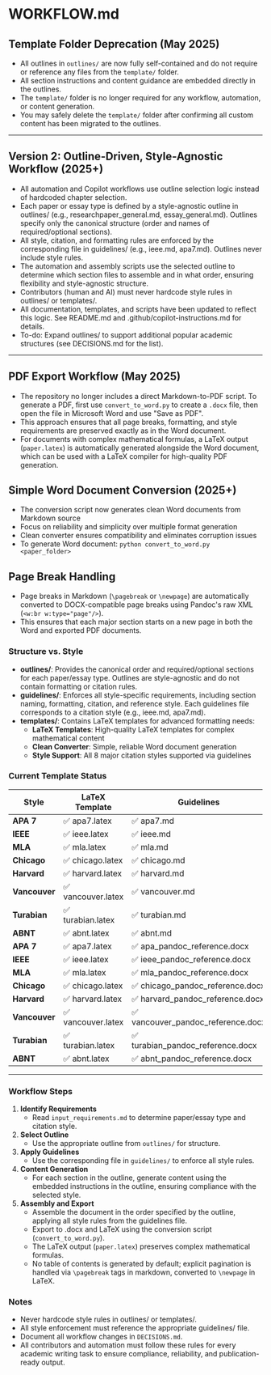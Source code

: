 # WORKFLOW.md

## Template Folder Deprecation (May 2025)
- All outlines in `outlines/` are now fully self-contained and do not require or reference any files from the `template/` folder.
- All section instructions and content guidance are embedded directly in the outlines.
- The `template/` folder is no longer required for any workflow, automation, or content generation.
- You may safely delete the `template/` folder after confirming all custom content has been migrated to the outlines.

---

## Version 2: Outline-Driven, Style-Agnostic Workflow (2025+)
- All automation and Copilot workflows use outline selection logic instead of hardcoded chapter selection.
- Each paper or essay type is defined by a style-agnostic outline in outlines/ (e.g., researchpaper_general.md, essay_general.md). Outlines specify only the canonical structure (order and names of required/optional sections).
- All style, citation, and formatting rules are enforced by the corresponding file in guidelines/ (e.g., ieee.md, apa7.md). Outlines never include style rules.
- The automation and assembly scripts use the selected outline to determine which section files to assemble and in what order, ensuring flexibility and style-agnostic structure.
- Contributors (human and AI) must never hardcode style rules in outlines/ or templates/.
- All documentation, templates, and scripts have been updated to reflect this logic. See README.md and .github/copilot-instructions.md for details.
- To-do: Expand outlines/ to support additional popular academic structures (see DECISIONS.md for the list).

---

## PDF Export Workflow (May 2025)
- The repository no longer includes a direct Markdown-to-PDF script. To generate a PDF, first use `convert_to_word.py` to create a `.docx` file, then open the file in Microsoft Word and use "Save as PDF".
- This approach ensures that all page breaks, formatting, and style requirements are preserved exactly as in the Word document.
- For documents with complex mathematical formulas, a LaTeX output (`paper.latex`) is automatically generated alongside the Word document, which can be used with a LaTeX compiler for high-quality PDF generation.

## Simple Word Document Conversion (2025+)
- The conversion script now generates clean Word documents from Markdown source
- Focus on reliability and simplicity over multiple format generation
- Clean converter ensures compatibility and eliminates corruption issues
- To generate Word document: `python convert_to_word.py <paper_folder>`

## Page Break Handling
- Page breaks in Markdown (`\pagebreak` or `\newpage`) are automatically converted to DOCX-compatible page breaks using Pandoc's raw XML (`<w:br w:type="page"/>`).
- This ensures that each major section starts on a new page in both the Word and exported PDF documents.

### Structure vs. Style
- **outlines/**: Provides the canonical order and required/optional sections for each paper/essay type. Outlines are style-agnostic and do not contain formatting or citation rules.
- **guidelines/**: Enforces all style-specific requirements, including section naming, formatting, citation, and reference style. Each guidelines file corresponds to a citation style (e.g., ieee.md, apa7.md).
- **templates/**: Contains LaTeX templates for advanced formatting needs:
  - **LaTeX Templates**: High-quality LaTeX templates for complex mathematical content
  - **Clean Converter**: Simple, reliable Word document generation
  - **Style Support**: All 8 major citation styles supported via guidelines

### Current Template Status
| Style | LaTeX Template | Guidelines | Status |
|-------|---------------|------------|---------|
| **APA 7** | ✅ apa7.latex | ✅ apa7.md | Ready |
| **IEEE** | ✅ ieee.latex | ✅ ieee.md | Ready |
| **MLA** | ✅ mla.latex | ✅ mla.md | Ready |
| **Chicago** | ✅ chicago.latex | ✅ chicago.md | Ready |
| **Harvard** | ✅ harvard.latex | ✅ harvard.md | Ready |
| **Vancouver** | ✅ vancouver.latex | ✅ vancouver.md | Ready |
| **Turabian** | ✅ turabian.latex | ✅ turabian.md | Ready |
| **ABNT** | ✅ abnt.latex | ✅ abnt.md | Ready |
| **APA 7** | ✅ apa7.latex | ✅ apa_pandoc_reference.docx | ✅ apa7.md |
| **IEEE** | ✅ ieee.latex | ✅ ieee_pandoc_reference.docx | ✅ ieee.md |
| **MLA** | ✅ mla.latex | ✅ mla_pandoc_reference.docx | ✅ mla.md |
| **Chicago** | ✅ chicago.latex | ✅ chicago_pandoc_reference.docx | ✅ chicago.md |
| **Harvard** | ✅ harvard.latex | ✅ harvard_pandoc_reference.docx | ✅ harvard.md |
| **Vancouver** | ✅ vancouver.latex | ✅ vancouver_pandoc_reference.docx | ✅ vancouver.md |
| **Turabian** | ✅ turabian.latex | ✅ turabian_pandoc_reference.docx | ✅ turabian.md |
| **ABNT** | ✅ abnt.latex | ✅ abnt_pandoc_reference.docx | ✅ abnt.md |

---

### Workflow Steps
1. **Identify Requirements**
   - Read `input_requirements.md` to determine paper/essay type and citation style.
2. **Select Outline**
   - Use the appropriate outline from `outlines/` for structure.
3. **Apply Guidelines**
   - Use the corresponding file in `guidelines/` to enforce all style rules.
4. **Content Generation**
   - For each section in the outline, generate content using the embedded instructions in the outline, ensuring compliance with the selected style.
5. **Assembly and Export**
   - Assemble the document in the order specified by the outline, applying all style rules from the guidelines file.
   - Export to .docx and LaTeX using the conversion script (`convert_to_word.py`).
   - The LaTeX output (`paper.latex`) preserves complex mathematical formulas.
   - No table of contents is generated by default; explicit pagination is handled via `\pagebreak` tags in markdown, converted to `\newpage` in LaTeX.

### Notes
- Never hardcode style rules in outlines/ or templates/.
- All style enforcement must reference the appropriate guidelines/ file.
- Document all workflow changes in `DECISIONS.md`.
- All contributors and automation must follow these rules for every academic writing task to ensure compliance, reliability, and publication-ready output.